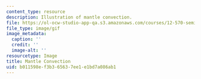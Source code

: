 ```yaml
---
content_type: resource
description: Illustration of mantle convection.
file: https://ol-ocw-studio-app-qa.s3.amazonaws.com/courses/12-570-seminar-in-geophysics-thermal-and-chemical-evolution-of-the-earth-spring-2005/b011598ef3b365637ee1e1bd7a086ab1_chp_mantleconvection.gif
file_type: image/gif
image_metadata:
  caption: ''
  credit: ''
  image-alt: ''
resourcetype: Image
title: Mantle Convection
uid: b011598e-f3b3-6563-7ee1-e1bd7a086ab1
---
```

